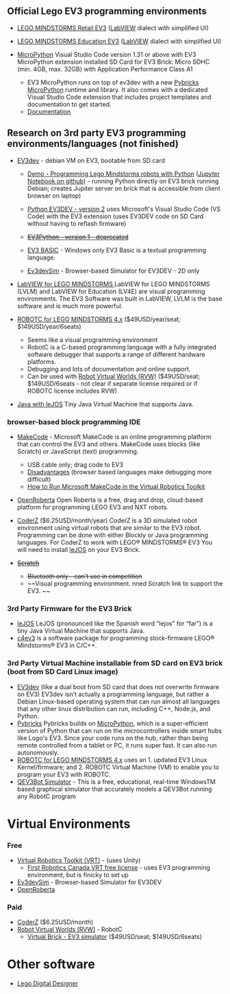 ## Official Lego EV3 programming environments
* [LEGO MINDSTORMS Retail EV3](https://www.lego.com/en-ca/themes/mindstorms/downloads) ([LabVIEW](https://www.ni.com/en-ca/shop/labview.html) dialect with simplified UI)

* [LEGO MINDSTORMS Education EV3](https://education.lego.com/en-us/downloads/mindstorms-ev3/software) ([LabVIEW](https://www.ni.com/en-ca/shop/labview.html) dialect with simplified UI)

* [MicroPython](https://education.lego.com/en-us/downloads/mindstorms-ev3/software#MicroPython)
Visual Studio Code version 1.31 or above with EV3 MicroPython extension installed
SD Card for EV3 Brick: Micro SDHC (min. 4GB, max. 32GB) with Application Performance Class A1
  * EV3 MicroPython runs on top of ev3dev with a new [Pybricks MicroPython](https://pybricks.com/) runtime and library. It also comes with a dedicated Visual Studio Code extension that includes project templates and documentation to get started. 
  * [Documentation](https://pybricks.github.io/ev3-micropython/index.html)

## Research on 3rd party EV3 programming environments/languages (not finished)
* [EV3dev](http://www.ev3dev.org/) - debian VM on EV3, bootable from SD card
    * [Demo - Programming Lego Mindstorms robots with Python](https://www.youtube.com/watch?v=kyfbYv6eZQQ) ([Jupyter Notebook on github](https://github.com/sshopov/pyconau2017)) - running Python directly on EV3 brick running Debian; creates Jupiter server on brick that is accessible from client browser on laptop)
  * [Python EV3DEV - version 2](https://sites.google.com/site/ev3devpython/) 
  uses Microsoft's Visual Studio Code (VS Code) with the EV3 extension (uses EV3DEV code on SD Card without having to reflash firmware)

  * ~~[EV3Python - version 1 - deprecated](https://sites.google.com/site/ev3python/)~~
  * [EV3 BASIC](https://sites.google.com/site/ev3basic/) - Windows only
  EV3 Basic is a textual programming language.
  * [Ev3devSim](https://www.aposteriori.com.sg/Ev3devSim/index.html) - Browser-based Simulator for EV3DEV - 2D only

* [LabVIEW for LEGO MINDSTORMS ](https://www.ni.com/en-ca/support/downloads/software-products/download.labview-for-lego-mindstorms.html)
LabVIEW for LEGO MINDSTORMS (LVLM) and LabVIEW for Education (LV4E) are visual programming environments. 
The EV3 Software was built in LabVIEW, LVLM is the base software and is much more powerful.

* [ROBOTC for LEGO MINDSTORMS 4.x](http://www.robotc.net) ($49USD/year/seat; $149USD/year/6seats)
  * Seems like a visual programming environment 
  * RobotC is a C-based programming language with a fully integrated software debugger that supports a range of different hardware platforms. 
  * Debugging and lots of documentation and online support. 
  * Can be used with [Robot Virtual Worlds (RVW)](http://www.robotvirtualworlds.com/) ($49USD/seat; $149USD/6seats - not clear if separate license required or if ROBOTC license includes RVW)

* [Java with leJOS](http://www.lejos.org/ev3.php)
Tiny Java Virtual Machine that supports Java. 

### browser-based block programming IDE
* [MakeCode](https://makecode.mindstorms.com) - Microsoft MakeCode is an online programming platform that can control the EV3 and others.  MakeCode uses blocks (like Scratch) or JavaScript (text) programming.
  * USB cable only; drag code to EV3
  * [Disadvantages](https://thecodingfun.com/2020/05/28/is-it-a-good-alternative-to-use-microsoft-makecode-to-program-lego-mindstorms-ev3-part-2/) (browser based languages make debugging more difficult)
  * [How to Run Microsoft MakeCode in the Virtual Robotics Toolkit](https://www.youtube.com/watch?v=VOQLvFCIAdI)
* [OpenRoberta](https://lab.open-roberta.org/)
Open Roberta is a free, drag and drop, cloud-based platform for programming LEGO EV3 and NXT robots. 

* [CoderZ](https://gocoderz.com/) ($6.25USD/month/year)
CoderZ is a 3D simulated robot environment using virtual robots that are similar to the EV3 robot.
Programming can be done with either Blockly or Java programming languages. 
For CoderZ to work with LEGO® MINDSTORMS® EV3 You will need to install [leJOS](http://www.lejos.org/ev3.php) on your EV3 Brick.

* ~~[Scratch](https://scratch.mit.edu/)~~
  * ~~Bluetooth only - can't use in competition~~
  * ~~Visual programming environment. nned Scratch link to support the EV3. ~~
  
### 3rd Party Firmware for the EV3 Brick
* [leJOS](http://www.lejos.org/ev3.php)
LeJOS (pronounced like the Spanish word “lejos” for “far”) is a tiny Java Virtual Machine that supports Java. 
* [c4ev3](https://c4ev3.github.io/) is a software package for programming stock-firmware LEGO® Mindstorms® EV3 in C/C++. 

### 3rd Party Virtual Machine installable from SD card on EV3 brick (boot from SD Card Linux image)
* [EV3dev](http://www.ev3dev.org/) 
(like a dual boot from SD card that does not overwrite firmware on EV3)
EV3dev isn’t actually a programming language, but rather a Debian Linux-based operating system that can run almost all languages that any other linux distribution can run, including C++, Node.js, and Python. 
* [Pybricks](https://pybricks.com/) Pybricks builds on [MicroPython](http://www.micropython.org/), which is a super-efficient version of Python that can run on the microcontrollers inside smart hubs like Logo's EV3.  Since your code runs on the hub, rather than being remote controlled from a tablet or PC, it runs super fast.  It can also run autonomously.
* [ROBOTC for LEGO MINDSTORMS 4.x](http://www.robotc.net) uses an 1. updated EV3 Linux Kernel/firmware; and 2. ROBOTC Virtual Machine (VM) to enable you to program your EV3 with ROBOTC. 
* [QEV3Bot Simulator](https://sites.google.com/site/qev3bot/qev3bot-simulator) - This is a free, educational, real-time WindowsTM based graphical simulator that accurately models a QEV3Bot running any RobotC program 

# Virtual Environments
### Free
* [Virtual Robotics Toolkit (VRT)](https://www.virtualroboticstoolkit.com/) - (uses Unity)
  * [First Robotics Canada VRT free license](https://www.firstroboticscanada.org/cancode/vrt/) - uses EV3 programming environment, but is finicky to set up
* [Ev3devSim](https://www.aposteriori.com.sg/Ev3devSim/index.html) - Browser-based Simulator for EV3DEV
* [OpenRoberta](https://lab.open-roberta.org/)
  
### Paid
* [CoderZ](https://gocoderz.com/) ($6.25USD/month)
* [Robot Virtual Worlds (RVW)](http://www.robotvirtualworlds.com/) - RobotC 
  * [Virtual Brick - EV3 simulator](http://www.robotvirtualworlds.com/virtualbrick/) ($49USD/seat; $149USD/6seats)
  
# Other software
* [Lego Digital Designer](https://www.lego.com/en-us/ldd)
